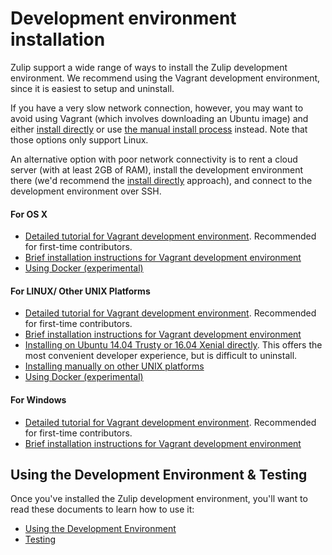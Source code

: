 # Development environment installation

Zulip support a wide range of ways to install the Zulip development
environment.  We recommend using the Vagrant development environment,
since it is easiest to setup and uninstall.

If you have a very slow network connection, however, you may want to
avoid using Vagrant (which involves downloading an Ubuntu image) and
either [install directly](install-ubuntu-without-vagrant-dev.html) or
use [the manual install process](install-generic-unix-dev.html)
instead.  Note that those options only support Linux.

An alternative option with poor network connectivity is to rent a
cloud server (with at least 2GB of RAM), install the development
environment there (we'd recommend the
[install directly](install-ubuntu-without-vagrant-dev.html) approach),
and connect to the development environment over SSH.

#### For OS X

* [Detailed tutorial for Vagrant development environment](dev-env-first-time-contributors.html).  Recommended for first-time contributors.
* [Brief installation instructions for Vagrant development environment](brief-install-vagrant-dev.html)
* [Using Docker (experimental)](install-docker-dev.html)

#### For LINUX/ Other UNIX Platforms

* [Detailed tutorial for Vagrant development environment](dev-env-first-time-contributors.html).  Recommended for first-time contributors.
* [Brief installation instructions for Vagrant development environment](brief-install-vagrant-dev.html)
* [Installing on Ubuntu 14.04 Trusty or 16.04 Xenial directly](install-ubuntu-without-vagrant-dev.html).
  This offers the most convenient developer experience, but is difficult to uninstall.
* [Installing manually on other UNIX platforms](install-generic-unix-dev.html)
* [Using Docker (experimental)](install-docker-dev.html)

#### For Windows

* [Detailed tutorial for Vagrant development environment](dev-env-first-time-contributors.html).  Recommended for first-time contributors.
* [Brief installation instructions for Vagrant development environment](brief-install-vagrant-dev.html)

## Using the Development Environment & Testing

Once you've installed the Zulip development environment, you'll want
to read these documents to learn how to use it:

* [Using the Development Environment](using-dev-environment.html)
* [Testing](testing.html)

